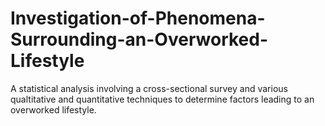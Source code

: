 # Investigation-of-Phenomena-Surrounding-an-Overworked-Lifestyle
A statistical analysis involving a cross-sectional survey and various qualtitative and quantitative techniques to determine factors leading to an overworked lifestyle.
